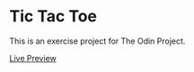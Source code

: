 # Tic Tac Toe

This is an exercise project for The Odin Project.

[Live Preview](https://farzad-d.github.io/tic-tac-toe/)
